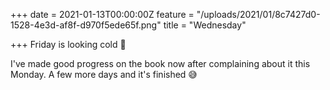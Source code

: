 +++
date = 2021-01-13T00:00:00Z
feature = "/uploads/2021/01/8c7427d0-1528-4e3d-af8f-d970f5ede65f.png"
title = "Wednesday"

+++
Friday is looking cold 🥶

I've made good progress on the book now after complaining about it this Monday. A few more days and it's finished 😅